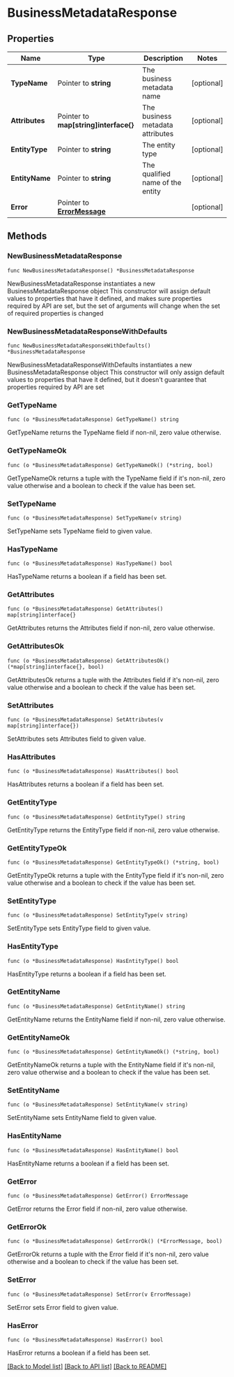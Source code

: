 # BusinessMetadataResponse

## Properties

Name | Type | Description | Notes
------------ | ------------- | ------------- | -------------
**TypeName** | Pointer to **string** | The business metadata name | [optional] 
**Attributes** | Pointer to **map[string]interface{}** | The business metadata attributes | [optional] 
**EntityType** | Pointer to **string** | The entity type | [optional] 
**EntityName** | Pointer to **string** | The qualified name of the entity | [optional] 
**Error** | Pointer to [**ErrorMessage**](ErrorMessage.md) |  | [optional] 

## Methods

### NewBusinessMetadataResponse

`func NewBusinessMetadataResponse() *BusinessMetadataResponse`

NewBusinessMetadataResponse instantiates a new BusinessMetadataResponse object
This constructor will assign default values to properties that have it defined,
and makes sure properties required by API are set, but the set of arguments
will change when the set of required properties is changed

### NewBusinessMetadataResponseWithDefaults

`func NewBusinessMetadataResponseWithDefaults() *BusinessMetadataResponse`

NewBusinessMetadataResponseWithDefaults instantiates a new BusinessMetadataResponse object
This constructor will only assign default values to properties that have it defined,
but it doesn't guarantee that properties required by API are set

### GetTypeName

`func (o *BusinessMetadataResponse) GetTypeName() string`

GetTypeName returns the TypeName field if non-nil, zero value otherwise.

### GetTypeNameOk

`func (o *BusinessMetadataResponse) GetTypeNameOk() (*string, bool)`

GetTypeNameOk returns a tuple with the TypeName field if it's non-nil, zero value otherwise
and a boolean to check if the value has been set.

### SetTypeName

`func (o *BusinessMetadataResponse) SetTypeName(v string)`

SetTypeName sets TypeName field to given value.

### HasTypeName

`func (o *BusinessMetadataResponse) HasTypeName() bool`

HasTypeName returns a boolean if a field has been set.

### GetAttributes

`func (o *BusinessMetadataResponse) GetAttributes() map[string]interface{}`

GetAttributes returns the Attributes field if non-nil, zero value otherwise.

### GetAttributesOk

`func (o *BusinessMetadataResponse) GetAttributesOk() (*map[string]interface{}, bool)`

GetAttributesOk returns a tuple with the Attributes field if it's non-nil, zero value otherwise
and a boolean to check if the value has been set.

### SetAttributes

`func (o *BusinessMetadataResponse) SetAttributes(v map[string]interface{})`

SetAttributes sets Attributes field to given value.

### HasAttributes

`func (o *BusinessMetadataResponse) HasAttributes() bool`

HasAttributes returns a boolean if a field has been set.

### GetEntityType

`func (o *BusinessMetadataResponse) GetEntityType() string`

GetEntityType returns the EntityType field if non-nil, zero value otherwise.

### GetEntityTypeOk

`func (o *BusinessMetadataResponse) GetEntityTypeOk() (*string, bool)`

GetEntityTypeOk returns a tuple with the EntityType field if it's non-nil, zero value otherwise
and a boolean to check if the value has been set.

### SetEntityType

`func (o *BusinessMetadataResponse) SetEntityType(v string)`

SetEntityType sets EntityType field to given value.

### HasEntityType

`func (o *BusinessMetadataResponse) HasEntityType() bool`

HasEntityType returns a boolean if a field has been set.

### GetEntityName

`func (o *BusinessMetadataResponse) GetEntityName() string`

GetEntityName returns the EntityName field if non-nil, zero value otherwise.

### GetEntityNameOk

`func (o *BusinessMetadataResponse) GetEntityNameOk() (*string, bool)`

GetEntityNameOk returns a tuple with the EntityName field if it's non-nil, zero value otherwise
and a boolean to check if the value has been set.

### SetEntityName

`func (o *BusinessMetadataResponse) SetEntityName(v string)`

SetEntityName sets EntityName field to given value.

### HasEntityName

`func (o *BusinessMetadataResponse) HasEntityName() bool`

HasEntityName returns a boolean if a field has been set.

### GetError

`func (o *BusinessMetadataResponse) GetError() ErrorMessage`

GetError returns the Error field if non-nil, zero value otherwise.

### GetErrorOk

`func (o *BusinessMetadataResponse) GetErrorOk() (*ErrorMessage, bool)`

GetErrorOk returns a tuple with the Error field if it's non-nil, zero value otherwise
and a boolean to check if the value has been set.

### SetError

`func (o *BusinessMetadataResponse) SetError(v ErrorMessage)`

SetError sets Error field to given value.

### HasError

`func (o *BusinessMetadataResponse) HasError() bool`

HasError returns a boolean if a field has been set.


[[Back to Model list]](../README.md#documentation-for-models) [[Back to API list]](../README.md#documentation-for-api-endpoints) [[Back to README]](../README.md)


